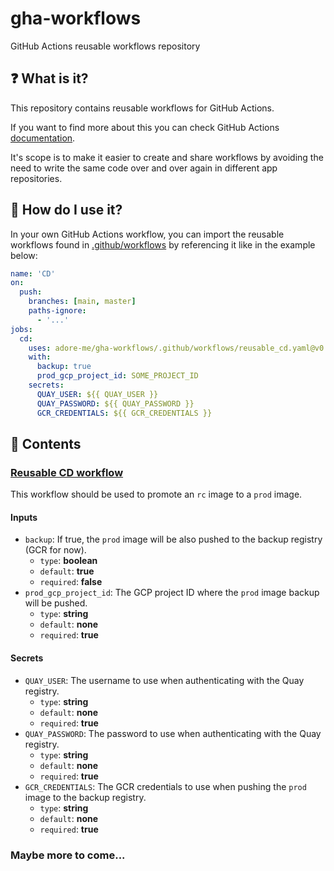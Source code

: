 # gha-workflows
GitHub Actions reusable workflows repository

## ❓ What is it?
This repository contains reusable workflows for GitHub Actions. 

If you want to find more about this you can check GitHub Actions [documentation](https://docs.github.com/en/actions/learn-github-actions/reusing-workflows).

It's scope is to make it easier to create and share workflows by avoiding the need to write the same code over and over again in different app repositories.

## 🔧 How do I use it?
In your own GitHub Actions workflow, you can import the reusable workflows found in [.github/workflows](.github/workflows) by referencing it like in the example below:
```yaml
name: 'CD'
on:
  push:
    branches: [main, master]
    paths-ignore:
      - '...'
jobs:
  cd:
    uses: adore-me/gha-workflows/.github/workflows/reusable_cd.yaml@v0.0.12 # <-- Import the reusable workflow
    with:
      backup: true
      prod_gcp_project_id: SOME_PROJECT_ID
    secrets:
      QUAY_USER: ${{ QUAY_USER }}
      QUAY_PASSWORD: ${{ QUAY_PASSWORD }}
      GCR_CREDENTIALS: ${{ GCR_CREDENTIALS }}
```

## 📖 Contents

### [Reusable CD workflow](reusable_cd.yaml)

This workflow should be used to promote an `rc` image to a `prod` image. 

#### Inputs
- `backup`: If true, the `prod` image will be also pushed to the backup registry (GCR for now).
  - `type`: **boolean**
  - `default`: **true**
  - `required`: **false**
- `prod_gcp_project_id`: The GCP project ID where the `prod` image backup will be pushed.
  - `type`: **string**
  - `default`: **none**
  - `required`: **true**
#### Secrets
- `QUAY_USER`: The username to use when authenticating with the Quay registry.
  - `type`: **string**
  - `default`: **none**
  - `required`: **true**
- `QUAY_PASSWORD`: The password to use when authenticating with the Quay registry.
  - `type`: **string**
  - `default`: **none**
  - `required`: **true**
- `GCR_CREDENTIALS`: The GCR credentials to use when pushing the `prod` image to the backup registry.
  - `type`: **string**
  - `default`: **none**
  - `required`: **true**

### Maybe more to come...
